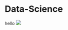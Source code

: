 # Data-Science
hello 
<img src="(https://github.com/Theflawlessone/Data-Science/assets/142954344/11d0eeba-b8c5-48b4-92f9-759316d1270a)">
